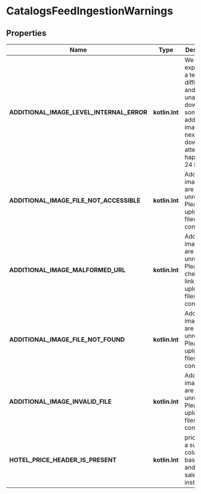 
# CatalogsFeedIngestionWarnings

## Properties
Name | Type | Description | Notes
------------ | ------------- | ------------- | -------------
**ADDITIONAL_IMAGE_LEVEL_INTERNAL_ERROR** | **kotlin.Int** | We experienced a technical difficulty and were unable to download some additional images. The next download attempt will happen in 24 hours. |  [optional]
**ADDITIONAL_IMAGE_FILE_NOT_ACCESSIBLE** | **kotlin.Int** | Additional image files are unreadable. Please upload new files to continue. |  [optional]
**ADDITIONAL_IMAGE_MALFORMED_URL** | **kotlin.Int** | Additional image files are unreadable. Please check your link and upload new files to continue. |  [optional]
**ADDITIONAL_IMAGE_FILE_NOT_FOUND** | **kotlin.Int** | Additional image files are unreadable. Please upload new files to continue. |  [optional]
**ADDITIONAL_IMAGE_INVALID_FILE** | **kotlin.Int** | Additional image files are unreadable. Please upload new files to continue. |  [optional]
**HOTEL_PRICE_HEADER_IS_PRESENT** | **kotlin.Int** | price is not a supported column. Use base_price and sale_price instead. |  [optional]



